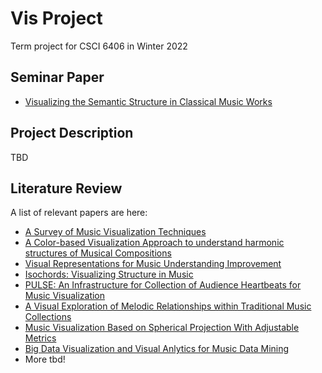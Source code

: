 # Vis Project

Term project for CSCI 6406 in Winter 2022

## Seminar Paper

- [Visualizing the Semantic Structure in Classical Music Works](https://ieeexplore-ieee-org.ezproxy.library.dal.ca/stamp/stamp.jsp?tp=&arnumber=5072213)


## Project Description

TBD

## Literature Review

A list of relevant papers are here:

- [A Survey of Music Visualization Techniques](https://dl-acm-org.ezproxy.library.dal.ca/doi/abs/10.1145/3461835)
- [A Color-based Visualization Approach to understand harmonic structures of Musical Compositions](https://ieeexplore-ieee-org.ezproxy.library.dal.ca/stamp/stamp.jsp?tp=&arnumber=7272579)
- [Visual Representations for Music Understanding Improvement](http://cmmr2017.inesctec.pt/wp-content/uploads/2017/09/33_CMMR_2017_paper_82.pdf)
- [Isochords: Visualizing Structure in Music](https://social.cs.uiuc.edu/papers/pdfs/bergstrom-isochords-2007.pdf)
- [PULSE: An Infrastructure for Collection of Audience Heartbeats for Music Visualization](https://ieeexplore-ieee-org.ezproxy.library.dal.ca/stamp/stamp.jsp?tp=&arnumber=7457074)
- [A Visual Exploration of Melodic Relationships within Traditional Music Collections](https://ieeexplore-ieee-org.ezproxy.library.dal.ca/stamp/stamp.jsp?tp=&arnumber=8564207)
- [Music Visualization Based on Spherical Projection With Adjustable Metrics](https://ieeexplore.ieee.org/stamp/stamp.jsp?tp=&arnumber=8850020)
- [Big Data Visualization and Visual Anlytics for Music Data Mining](https://ieeexplore-ieee-org.ezproxy.library.dal.ca/stamp/stamp.jsp?tp=&arnumber=8564166)
- More tbd!
